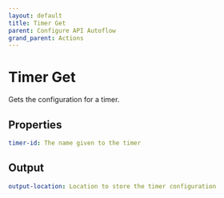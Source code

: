 ```yaml
---
layout: default
title: Timer Get
parent: Configure API Autoflow
grand_parent: Actions
---
```

# Timer Get
Gets the configuration for a timer.

## Properties
```yaml
timer-id: The name given to the timer
```

## Output
```yaml
output-location: Location to store the timer configuration
```
